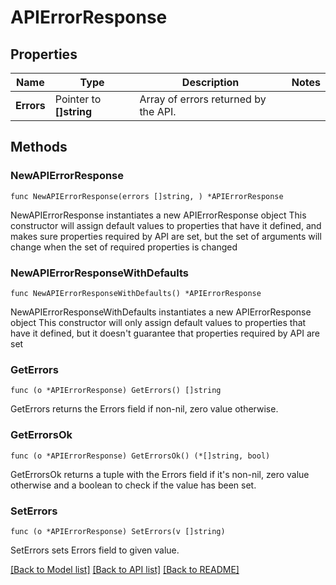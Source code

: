 # APIErrorResponse

## Properties

Name | Type | Description | Notes
------------ | ------------- | ------------- | -------------
**Errors** | Pointer to **[]string** | Array of errors returned by the API. | 

## Methods

### NewAPIErrorResponse

`func NewAPIErrorResponse(errors []string, ) *APIErrorResponse`

NewAPIErrorResponse instantiates a new APIErrorResponse object
This constructor will assign default values to properties that have it defined,
and makes sure properties required by API are set, but the set of arguments
will change when the set of required properties is changed

### NewAPIErrorResponseWithDefaults

`func NewAPIErrorResponseWithDefaults() *APIErrorResponse`

NewAPIErrorResponseWithDefaults instantiates a new APIErrorResponse object
This constructor will only assign default values to properties that have it defined,
but it doesn't guarantee that properties required by API are set

### GetErrors

`func (o *APIErrorResponse) GetErrors() []string`

GetErrors returns the Errors field if non-nil, zero value otherwise.

### GetErrorsOk

`func (o *APIErrorResponse) GetErrorsOk() (*[]string, bool)`

GetErrorsOk returns a tuple with the Errors field if it's non-nil, zero value otherwise
and a boolean to check if the value has been set.

### SetErrors

`func (o *APIErrorResponse) SetErrors(v []string)`

SetErrors sets Errors field to given value.



[[Back to Model list]](../README.md#documentation-for-models) [[Back to API list]](../README.md#documentation-for-api-endpoints) [[Back to README]](../README.md)


